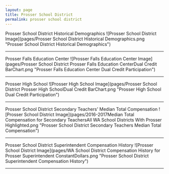 ```yaml
---
layout: page
title: Prosser School District
permalink: prosser school district
---
```



Prosser School District Historical Demographics
![Prosser School District Image](pages/Prosser School District Historical Demographics.png "Prosser School District Historical Demographics")

___

Prosser Falls Education Center
![Prosser Falls Education Center Image](pages/Prosser School District Prosser Falls Education CenterDual Credit BarChart.png "Prosser Falls Education Center Dual Credit Participation")

___

Prosser High School
![Prosser High School Image](pages/Prosser School District Prosser High SchoolDual Credit BarChart.png "Prosser High School Dual Credit Participation")

___

Prosser School District Secondary Teachers' Median Total Compensation
![Prosser School District Image](pages/2016-2017Median Total Compensation for Secondary TeachersAll WA School Districts With Prosser Highlighted.png "Prosser School District Secondary Teachers Median Total Compensation")

___

Prosser School District Superintendent Compensation History
![Prosser School District Image](pages/WA School District Compensation History for Prosser Superintendent ConstantDollars.png "Prosser School District Superintendent Compensation History")

___

